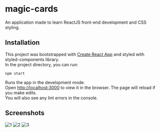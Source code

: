 # magic-cards
An application made to learn ReactJS front-end development and CSS styling.

## Installation
This project was bootstrapped with [Create React App](https://github.com/facebook/create-react-app) and styled with styled-components library. \
In the project directory, you can run:

`npm start`

Runs the app in the development mode.\
Open [http://localhost:3000](http://localhost:3000) to view it in the browser.
The page will reload if you make edits.\
You will also see any lint errors in the console.

## Screenshots
![1](https://user-images.githubusercontent.com/86764853/147409870-c5091738-2072-46ab-a0a9-12beeccbcb3f.png)
![2](https://user-images.githubusercontent.com/86764853/147409871-7ad03b68-4fd2-4eee-ad4f-e6a2a8a42d79.png)
![3](https://user-images.githubusercontent.com/86764853/147409872-018114eb-621b-4f8c-80fc-1c1d97478215.png)
